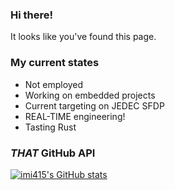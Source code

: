 ### Hi there!
It looks like you've found this page.
### My current states

- Not employed
- Working on embedded projects
- Current targeting on JEDEC SFDP
- REAL-TIME engineering!
- Tasting Rust

### *THAT* GitHub API
[![imi415's GitHub stats](https://github-readme-stats.vercel.app/api?username=imi415)](https://github.com/anuraghazra/github-readme-stats)

<!--
**imi415/imi415** is a ✨ _special_ ✨ repository because its `README.md` (this file) appears on your GitHub profile.

Here are some ideas to get you started:

- 🔭 I’m currently working on ...
- 🌱 I’m currently learning ...
- 👯 I’m looking to collaborate on ...
- 🤔 I’m looking for help with ...
- 💬 Ask me about ...
- 📫 How to reach me: ...
- 😄 Pronouns: ...
- ⚡ Fun fact: ...
-->
